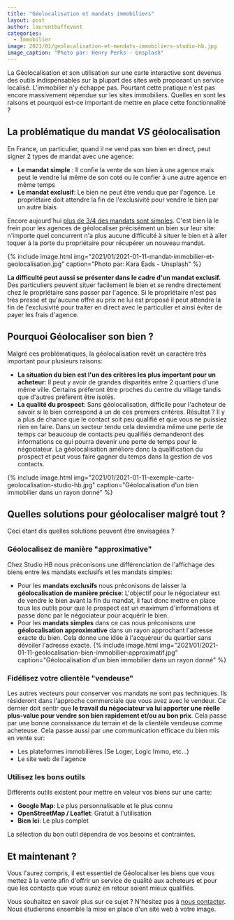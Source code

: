 ```yaml
---
title: "Géolocalisation et mandats immobiliers"
layout: post
author: laurentbuffevant
categories:
  - Immobilier
image: 2021/01/geolocalisation-et-mandats-immobiliers-studio-hb.jpg
image_caption: "Photo par: Henry Perks - Unsplash"
---
```



La Géolocalisation et son utilisation sur une carte interactive sont devenus des outils indispensables sur la plupart des sites web proposant un service localisé. L'immobilier n'y échappe pas. Pourtant cette pratique n'est pas encore massivement répendue sur les sites immobiliers. Quelles en sont les raisons et pourquoi est-ce important de mettre en place cette fonctionnalité ?

## La problématique du mandat _VS_ géolocalisation

En France, un particulier, quand il ne vend pas son bien en direct, peut signer 2 types de mandat avec une agence:
* **Le mandat simple** : Il confie la vente de son bien à une agence mais peut le vendre lui même de son coté ou le confier à une autre agence en même temps
* **Le mandat exclusif**: Le bien ne peut être vendu que par l'agence. Le propriétaire doit attendre la fin de l'exclusivité pour vendre le bien par un autre biais

Encore aujourd'hui [plus de 3/4 des mandats sont simples](https://immo2.pro/tendances-immobilier/les-statistiques-les-plus-percutantes-pour-faire-valoir-votre-offre-de-services-aupres-de-vos-acheteurs-vendeurs/). C'est bien là le frein pour les agences de géolocaliser précisément un bien sur leur site: n'importe quel concurrent n'a plus aucune difficulté à situer le bien et à aller toquer à la porte du propriétaire pour récupérer un nouveau mandat.

{% include image.html img="2021/01/2021-01-11-mandat-immobilier-et-geolocalisation.jpg" caption="Photo par: Kara Eads - Unsplash" %}

**La difficulté peut aussi se présenter dans le cadre d'un mandat exclusif.** Des particuliers peuvent situer facilement le bien et se rendre directement chez le propriétaire sans passer par l'agence. Si le propriétaire n'est pas très pressé et qu'aucune offre au prix ne lui est proposé il peut attendre la fin de l'exclusivité pour traiter en direct avec le particulier et ainsi éviter de payer les frais d'agence.

## Pourquoi Géolocaliser son bien ?

Malgré ces problématiques, la géolocalisation revêt un caractère très important pour plusieurs raisons:
* **La situation du bien est l'un des critères les plus important pour un acheteur**: Il peut y avoir de grandes disparités entre 2 quartiers d'une même ville. Certains préferont être proches du centre du village tandis que d'autres préfèrent être isolés.
* **La qualité du prospect**: Sans géolocalisation, difficile pour l'acheteur de savoir si le bien correspond à un de ces premiers critères. Résultat ? Il y a plus de chance que le contact soit peu qualifié et que vous ne puissiez rien en faire. Dans un secteur tendu cela deviendra même une perte de temps car beaucoup de contacts peu qualifiés demanderont des informations ce qui pourra devenir une perte de temps pour le négociateur. La géolocalisation améliore donc la qualification du prospect et peut vous faire gagner du temps dans la gestion de vos contacts.

{% include image.html img="2021/01/2021-01-11-exemple-carte-geolocalisation-studio-hb.jpg" caption="Géolocalisation d'un bien immobilier dans un rayon donné" %}

## Quelles solutions pour géolocaliser malgré tout ?

Ceci étant dis quelles solutions peuvent être envisagées ?

### Géolocalisez de manière "approximative"

Chez Studio HB nous préconisons une différenciation de l'affichage des biens entre les mandats exclusifs et les mandats simples:
* Pour les **mandats exclusifs** nous préconisons de laisser la **géolocalisation de manière précise**: L'objectif pour le négociateur est de vendre le bien avant la fin du mandat, il faut donc mettre en place tous les outils pour que le prospect est un maximum d'informations et passe donc par le négociateur pour acquérir le bien.
* Pour les **mandats simples** dans ce cas nous préconisons une **géolocalisation approximative** dans un rayon approchant l'adresse exacte du bien. Cela donne une idée à l'acquéreur du quartier sans dévoiler l'adresse exacte.
{% include image.html img="2021/01/2021-01-11-geolocalisation-bien-immobilier-approximatif.jpg" caption="Géolocalisation d'un bien immobilier dans un rayon donné" %}

### Fidélisez votre clientèle "vendeuse"

Les autres vecteurs pour conserver vos mandats ne sont pas techniques. Ils résideront dans l'approche commerciale que vous avez avec le vendeur. Ce dernier doit sentir que **le travail du négociateur va lui apporter une réelle plus-value pour vendre son bien rapidement et/ou au bon prix**. Cela passe par une bonne connaissance du terrain et de la clientèle vendeuse comme acheteuse. Cela passe aussi par une communication efficace du bien mis en vente sur:
* Les plateformes immobilières (Se Loger, Logic Immo, etc...)
* Le site web de l'agence


### Utilisez les bons outils

Différents outils existent pour mettre en valeur vos biens sur une carte:
* **Google Map**: Le plus personnalisable et le plus connu
* **OpenStreetMap / Leaflet**: Gratuit à l'utilisation
* **Bien Ici**: Le plus complet

La sélection du bon outil dépendra de vos besoins et contraintes.

## Et maintenant ?

Vous l'aurez compris, il est essentiel de Géolocaliser les biens que vous mettez à la vente afin d'offrir un service de qualité aux acheteurs et pour que les contacts que vous aurez en retour soient mieux qualifiés.

Vous souhaitez en savoir plus sur ce sujet ? N'hésitez pas à [nous contacter](https://www.studio-hb.com/contactez-nous/new). Nous étudierons ensemble la mise en place d'un site web à votre image.
